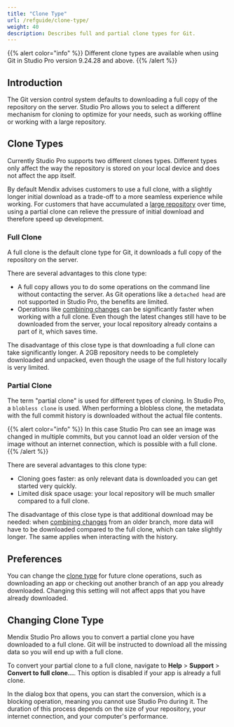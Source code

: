 ```yaml
---
title: "Clone Type"
url: /refguide/clone-type/
weight: 40
description: Describes full and partial clone types for Git. 
---
```


{{% alert color="info" %}}
Different clone types are available when using Git in Studio Pro version 9.24.28 and above.
{{% /alert %}}

## Introduction

The Git version control system defaults to downloading a full copy of the repository on the server. Studio Pro allows you to select a different mechanism for cloning to optimize for your needs, such as working offline or working with a large repository.

## Clone Types

Currently Studio Pro supports two different clones types. Different types only affect the way the repository is stored on your local device and does not affect the app itself.

By default Mendix advises customers to use a full clone, with a slightly longer initial download as a trade-off to a more seamless experience while working. For customers that have accumulated a [large repository](/refguide/troubleshoot-repository-size/) over time, using a partial clone can relieve the pressure of initial download and therefore speed up development.

### Full Clone

A full clone is the default clone type for Git, it downloads a full copy of the repository on the server. 

There are several advantages to this clone type:

* A full copy allows you to do some operations on the command line without contacting the server. As Git operations like a `detached head` are not supported in Studio Pro, the benefits are limited. 
* Operations like [combining changes](/refguide9/merge-algorithm/) can be significantly faster when working with a full clone. Even though the latest changes still have to be downloaded from the server, your local repository already contains a part of it, which saves time.

The disadvantage of this close type is that downloading a full clone can take significantly longer. A 2GB repository needs to be completely downloaded and unpacked, even though the usage of the full history locally is very limited.

### Partial Clone

The term "partial clone" is used for different types of cloning. In Studio Pro, a `blobless clone` is used. When performing a blobless clone, the metadata with the full commit history is downloaded without the actual file contents.

{{% alert color="info" %}}
In this case Studio Pro can see an image was changed in multiple commits, but you cannot load an older version of the image without an internet connection, which is possible with a full clone.
{{% /alert %}}

There are several advantages to this clone type:

* Cloning goes faster: as only relevant data is downloaded you can get started very quickly.
* Limited disk space usage: your local repository will be much smaller compared to a full clone.

The disadvantage of this close type is that additional download may be needed: when [combining changes](/refguide9/merge-algorithm/) from an older branch, more data will have to be downloaded compared to the full clone, which can take slightly longer. The same applies when interacting with the history.

## Preferences

You can change the [clone type](/refguide9/preferences-dialog/#clone) for future clone operations, such as downloading an app or checking out another branch of an app you already downloaded. Changing this setting will not affect apps that you have already downloaded.

## Changing Clone Type

Mendix Studio Pro allows you to convert a partial clone you have downloaded to a full clone. Git will be instructed to download all the missing data so you will end up with a full clone.

To convert your partial clone to a full clone, navigate to **Help** > **Support** > **Convert to full clone...**. This option is disabled if your app is already a full clone. 

In the dialog box that opens, you can start the conversion, which is a blocking operation, meaning you cannot use Studio Pro during it. The duration of this process depends on the size of your repository, your internet connection, and your computer's performance.
